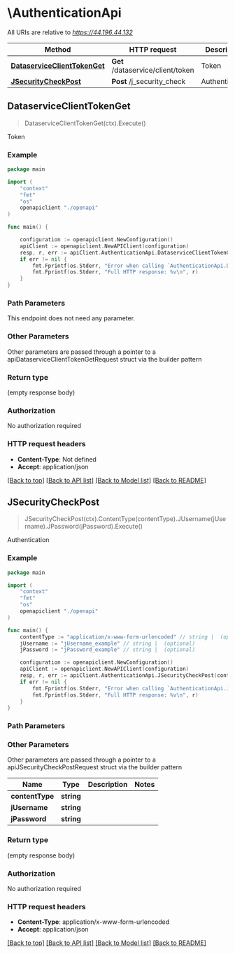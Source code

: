 # \AuthenticationApi

All URIs are relative to *https://44.196.44.132*

Method | HTTP request | Description
------------- | ------------- | -------------
[**DataserviceClientTokenGet**](AuthenticationApi.md#DataserviceClientTokenGet) | **Get** /dataservice/client/token | Token
[**JSecurityCheckPost**](AuthenticationApi.md#JSecurityCheckPost) | **Post** /j_security_check | Authentication



## DataserviceClientTokenGet

> DataserviceClientTokenGet(ctx).Execute()

Token

### Example

```go
package main

import (
    "context"
    "fmt"
    "os"
    openapiclient "./openapi"
)

func main() {

    configuration := openapiclient.NewConfiguration()
    apiClient := openapiclient.NewAPIClient(configuration)
    resp, r, err := apiClient.AuthenticationApi.DataserviceClientTokenGet(context.Background()).Execute()
    if err != nil {
        fmt.Fprintf(os.Stderr, "Error when calling `AuthenticationApi.DataserviceClientTokenGet``: %v\n", err)
        fmt.Fprintf(os.Stderr, "Full HTTP response: %v\n", r)
    }
}
```

### Path Parameters

This endpoint does not need any parameter.

### Other Parameters

Other parameters are passed through a pointer to a apiDataserviceClientTokenGetRequest struct via the builder pattern


### Return type

 (empty response body)

### Authorization

No authorization required

### HTTP request headers

- **Content-Type**: Not defined
- **Accept**: application/json

[[Back to top]](#) [[Back to API list]](../README.md#documentation-for-api-endpoints)
[[Back to Model list]](../README.md#documentation-for-models)
[[Back to README]](../README.md)


## JSecurityCheckPost

> JSecurityCheckPost(ctx).ContentType(contentType).JUsername(jUsername).JPassword(jPassword).Execute()

Authentication

### Example

```go
package main

import (
    "context"
    "fmt"
    "os"
    openapiclient "./openapi"
)

func main() {
    contentType := "application/x-www-form-urlencoded" // string |  (optional)
    jUsername := "jUsername_example" // string |  (optional)
    jPassword := "jPassword_example" // string |  (optional)

    configuration := openapiclient.NewConfiguration()
    apiClient := openapiclient.NewAPIClient(configuration)
    resp, r, err := apiClient.AuthenticationApi.JSecurityCheckPost(context.Background()).ContentType(contentType).JUsername(jUsername).JPassword(jPassword).Execute()
    if err != nil {
        fmt.Fprintf(os.Stderr, "Error when calling `AuthenticationApi.JSecurityCheckPost``: %v\n", err)
        fmt.Fprintf(os.Stderr, "Full HTTP response: %v\n", r)
    }
}
```

### Path Parameters



### Other Parameters

Other parameters are passed through a pointer to a apiJSecurityCheckPostRequest struct via the builder pattern


Name | Type | Description  | Notes
------------- | ------------- | ------------- | -------------
 **contentType** | **string** |  | 
 **jUsername** | **string** |  | 
 **jPassword** | **string** |  | 

### Return type

 (empty response body)

### Authorization

No authorization required

### HTTP request headers

- **Content-Type**: application/x-www-form-urlencoded
- **Accept**: application/json

[[Back to top]](#) [[Back to API list]](../README.md#documentation-for-api-endpoints)
[[Back to Model list]](../README.md#documentation-for-models)
[[Back to README]](../README.md)

